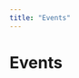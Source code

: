 ```yaml
---
title: "Events"
---
```


<div class="container thin top">
  <div class="page-title">
    <h1>
      Events
    </h1>
  </div>
  <p>
</div>

